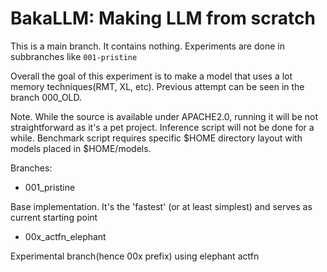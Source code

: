 # BakaLLM: Making LLM from scratch
This is a main branch. It contains nothing.
Experiments are done in subbranches like `001-pristine`

Overall the goal of this experiment is to make a model that uses a lot memory techniques(RMT, XL, etc).
Previous attempt can be seen in the branch 000_OLD.

Note. While the source is available under APACHE2.0, running it will be not straightforward as it's a pet
project. Inference script will not be done for a while. Benchmark script requires specific $HOME directory layout with models placed in $HOME/models.

Branches:

* 001_pristine

Base implementation. It's the 'fastest' (or at least simplest) and serves as current starting point

* 00x_actfn_elephant

Experimental branch(hence 00x prefix) using elephant actfn